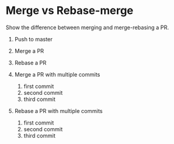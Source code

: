# Merge vs Rebase-merge
Show the difference between merging and merge-rebasing a PR.

1. Push to master
2. Merge a PR
3. Rebase a PR
4. Merge a PR with multiple commits

    1. first commit
    2. second commit
    3. third commit

5. Rebase a PR with multiple commits

    1. first commit
    2. second commit
    3. third commit
